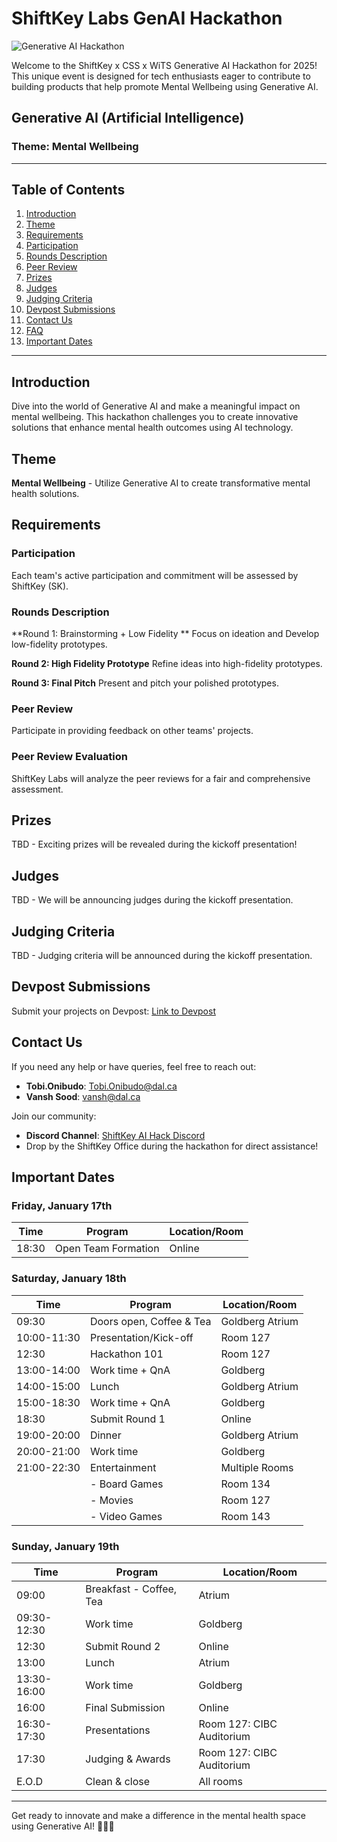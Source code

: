 # ShiftKey Labs GenAI Hackathon

![Generative AI Hackathon](https://shiftkeylabs.ca/wp-content/uploads/2024/12/Gen-AI-Hackathon-copy.png)

Welcome to the ShiftKey x CSS x WiTS Generative AI Hackathon for 2025! This unique event is designed for tech enthusiasts eager to contribute to building products that help promote Mental Wellbeing using Generative AI.

## Generative AI (Artificial Intelligence)

### Theme: Mental Wellbeing

---

## Table of Contents

1. [Introduction](#introduction)
2. [Theme](#theme)
3. [Requirements](#requirements)
4. [Participation](#participation)
5. [Rounds Description](#rounds-description)
6. [Peer Review](#peer-review)
7. [Prizes](#prizes)
8. [Judges](#judges)
9. [Judging Criteria](#judging-criteria)
10. [Devpost Submissions](#devpost-submissions)
11. [Contact Us](#contact-us)
12. [FAQ](#faq)
13. [Important Dates](#important-dates)

---

## Introduction

Dive into the world of Generative AI and make a meaningful impact on mental wellbeing. This hackathon challenges you to create innovative solutions that enhance mental health outcomes using AI technology.

## Theme

**Mental Wellbeing** - Utilize Generative AI to create transformative mental health solutions.

## Requirements

### Participation

Each team's active participation and commitment will be assessed by ShiftKey (SK).

### Rounds Description

**Round 1: Brainstorming + Low Fidelity **
Focus on ideation and Develop low-fidelity prototypes. 

**Round 2: High Fidelity Prototype**
Refine ideas into high-fidelity prototypes.

**Round 3: Final Pitch**
Present and pitch your polished prototypes.

### Peer Review

Participate in providing feedback on other teams' projects.

### Peer Review Evaluation

ShiftKey Labs will analyze the peer reviews for a fair and comprehensive assessment.

## Prizes

TBD - Exciting prizes will be revealed during the kickoff presentation!

## Judges

TBD - We will be announcing judges during the kickoff presentation.

## Judging Criteria

TBD - Judging criteria will be announced during the kickoff presentation.

## Devpost Submissions

Submit your projects on Devpost: [Link to Devpost](https://shiftkey-genai-mental-wellness.devpost.com/)

## Contact Us

If you need any help or have queries, feel free to reach out:

- **Tobi.Onibudo**: Tobi.Onibudo@dal.ca
- **Vansh Sood**: vansh@dal.ca

Join our community:
- **Discord Channel**: [ShiftKey AI Hack Discord](#)
- Drop by the ShiftKey Office during the hackathon for direct assistance!

## Important Dates

### Friday, January 17th
| Time    | Program                | Location/Room           |
|---------|------------------------|------------------------|
| 18:30   | Open Team Formation    | Online                |

### Saturday, January 18th
| Time    | Program                | Location/Room           |
|---------|------------------------|------------------------|
| 09:30   | Doors open, Coffee & Tea| Goldberg Atrium       |
| 10:00-11:30 | Presentation/Kick-off  | Room 127             |
| 12:30   | Hackathon 101          | Room 127             |
| 13:00-14:00 | Work time + QnA       | Goldberg             |
| 14:00-15:00 | Lunch                 | Goldberg Atrium      |
| 15:00-18:30 | Work time + QnA       | Goldberg             |
| 18:30   | Submit Round 1         | Online                |
| 19:00-20:00 | Dinner                | Goldberg Atrium      |
| 20:00-21:00 | Work time             | Goldberg             |
| 21:00-22:30 | Entertainment         | Multiple Rooms        |
|         | - Board Games          | Room 134              |
|         | - Movies               | Room 127              |
|         | - Video Games          | Room 143              |

### Sunday, January 19th
| Time    | Program                | Location/Room           |
|---------|------------------------|------------------------|
| 09:00   | Breakfast - Coffee, Tea| Atrium                |
| 09:30-12:30 | Work time             | Goldberg             |
| 12:30   | Submit Round 2         | Online                |
| 13:00   | Lunch                 | Atrium                |
| 13:30-16:00 | Work time             | Goldberg             |
| 16:00   | Final Submission      | Online                |
| 16:30-17:30 | Presentations         | Room 127: CIBC Auditorium |
| 17:30   | Judging & Awards      | Room 127: CIBC Auditorium |
| E.O.D   | Clean & close         | All rooms             |

---

Get ready to innovate and make a difference in the mental health space using Generative AI! 🌟🌐🚀
